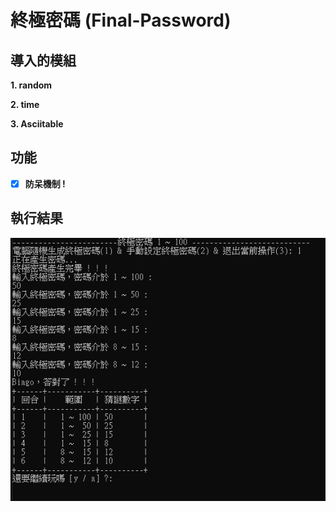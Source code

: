 # 終極密碼 (Final-Password)
<h2>導入的模組</h2>
<p><b>1. random</p>
<p><b>2. time</p>
<p><b>3. Asciitable</p>
<h2>功能</h2>

- [x] 防呆機制 !

<h2>執行結果</h2>

![image](https://github.com/Cheng-Yen1230/Final-Password/blob/master/cmd.jpg?raw=true)

